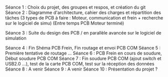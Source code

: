 Séance 1 : Choix du projet, des groupes et respos, et création du git \
Séance 2 : Diagramme d'architecture, cahier des charges et répartition des tâches (3 types de PCB à faire : Moteur, communication et frein + recherche sur le logiciel de simu)
(Entre temps PCB Moteur terminé)

Séance 3 : Suite du design des PCB / en parallèle avancée sur le logiciel de simulation 


Séance 4 : Fin Shéma PCB Frein, Fin routage et envoi PCB COM
Séance 5 : Première tentative de routage ... 
Séance 6 : PCB Frein en cours de soudure, Début soudure PCB COM
Séance 7 : Fin soudure PCB COM (ajout switch et USB2.0 ...), test de la carte PCB COM, test sur la réception des données
Séance 8 : A venir
Séance 9 : A venir
Séance 10 : Présentation du projet ?
